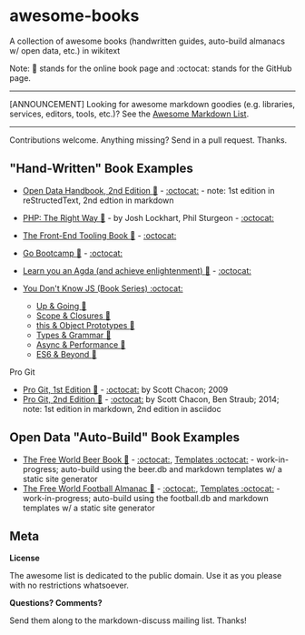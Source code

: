 # awesome-books

A collection of awesome books (handwritten guides, auto-build almanacs w/ open data, etc.) in wikitext

Note: :book: stands for the online book page and :octocat: stands for the GitHub page.

---

[ANNOUNCEMENT] Looking for awesome markdown goodies (e.g. libraries, services, editors, tools, etc.)? See the [Awesome Markdown List](https://github.com/writekit/awesome-markdown). 

---

Contributions welcome. Anything missing? Send in a pull request. Thanks.


## "Hand-Written" Book Examples

- [Open Data Handbook, 2nd Edition :book:](http://opendatahandbook.org) - [:octocat:](https://github.com/okfn/opendatahandbook-v2) - note: 1st edition in reStructedText, 2nd edtion in markdown

- [PHP: The Right Way :book:](http://www.phptherightway.com) - by Josh Lockhart, Phil Sturgeon - [:octocat:](https://github.com/codeguy/php-the-right-way)

- [The Front-End Tooling Book :book:](http://tooling.github.io/book-of-modern-frontend-tooling) - [:octocat:](https://github.com/tooling/book-of-modern-frontend-tooling)
- [Go Bootcamp :book:](http://www.golangbootcamp.com/book) - [:octocat:](https://github.com/GoBootcamp/book)
- [Learn you an Agda (and achieve enlightenment) :book:](http://learnyouanagda.liamoc.net) - [:octocat:](https://github.com/liamoc/learn-you-an-agda)
- [You Don't Know JS (Book Series) :octocat:](https://github.com/getify/You-Dont-Know-JS)
    - [Up & Going :book:](https://github.com/getify/You-Dont-Know-JS/blob/master/up%20&%20going/README.md)
    - [Scope & Closures :book:](https://github.com/getify/You-Dont-Know-JS/blob/master/scope%20&%20closures/README.md)
    - [this & Object Prototypes :book:](https://github.com/getify/You-Dont-Know-JS/blob/master/this%20&%20object%20prototypes/README.md)
    - [Types & Grammar :book:](https://github.com/getify/You-Dont-Know-JS/blob/master/types%20&%20grammar/README.md)
    - [Async & Performance :book:](https://github.com/getify/You-Dont-Know-JS/blob/master/async%20&%20performance/README.md)
    - [ES6 & Beyond :book:](https://github.com/getify/You-Dont-Know-JS/blob/master/es6%20&%20beyond/README.md)


Pro Git

- [Pro Git, 1st Edition :book:](http://git-scm.com/book/en/v1) - [:octocat:](https://github.com/progit/progit/tree/master/en) by Scott Chacon; 2009
- [Pro Git, 2nd Edition :book:](http://git-scm.com/book/en/v2) - [:octocat:](https://github.com/progit/progit2) by Scott Chacon, Ben Straub; 2014;  note: 1st edition in markdown, 2nd edition in asciidoc



## Open Data "Auto-Build" Book Examples

- [The Free World Beer Book :book:](http://openbeer.github.io/book) - [:octocat:](https://github.com/openbeer/book), [Templates :octocat:](https://github.com/book-templates/beer) - work-in-progress; auto-build using the beer.db and markdown templates w/ a static site generator
- [The Free World Football Almanac :book:](http://openfootball.github.io/book) - [:octocat:](https://github.com/openfootball/book), [Templates :octocat:](https://github.com/book-templates/football)  - work-in-progress; auto-build using the football.db and markdown templates w/ a static site generator
     

## Meta

**License**

The awesome list is dedicated to the public domain. Use it as you please with no restrictions whatsoever.

**Questions? Comments?**

Send them along to the markdown-discuss mailing list. Thanks!
